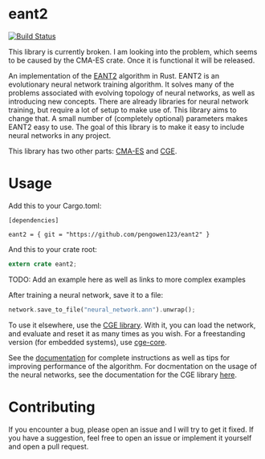 # eant2

[![Build Status](https://travis-ci.org/pengowen123/eant2.svg?branch=master)](https://travis-ci.org/pengowen123/eant2)

This library is currently broken. I am looking into the problem, which seems to be caused by the CMA-ES crate. Once it is functional it will be released.

An implementation of the [EANT2](http://www.informatik.uni-kiel.de/inf/Sommer/doc/Publications/nts/SiebelSommer-IJHIS2007.pdf) algorithm in Rust. EANT2 is an evolutionary neural network training algorithm. It solves many of the problems associated with evolving topology of neural networks, as well as introducing new concepts. There are already libraries for neural network training, but require a lot of setup to make use of. This library aims to change that. A small number of (completely optional) parameters makes EANT2 easy to use. The goal of this library is to make it easy to include neural networks in any project.

This library has two other parts: [CMA-ES](https://github.com/pengowen123/cmaes) and [CGE][1].

# Usage

Add this to your Cargo.toml:

```
[dependencies]

eant2 = { git = "https://github.com/pengowen123/eant2" }
```

And this to your crate root:

```rust
extern crate eant2;
```

TODO: Add an example here as well as links to more complex examples

After training a neural network, save it to a file:

```rust
network.save_to_file("neural_network.ann").unwrap();
```

To use it elsewhere, use the [CGE library][1]. With it, you can load the network, and evaluate and reset it as many times as you wish. For a freestanding version (for embedded systems), use [cge-core][2].

See the [documentation][3] for complete instructions as well as tips for improving performance of the algorithm. For docmentation on the usage of the neural networks, see the documentation for the CGE library [here](https://pengowen123.github.io/cge/cge/index.html).

# Contributing

If you encounter a bug, please open an issue and I will try to get it fixed. If you have a suggestion, feel free to open an issue or implement it yourself and open a pull request.

[1]: https://github.com/pengowen123/cge
[2]: https://github.com/pengowen123/cge-core
[3]: https://pengowen123.github.io/eant2/eant2/index.html